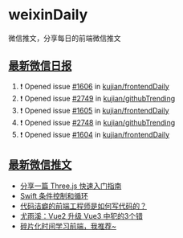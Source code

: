# weixinDaily
微信推文，分享每日的前端微信推文

## [最新微信日报](https://github.com/kujian/weixinDaily/issues)

<!--START_SECTION:activity-->
1. ❗ Opened issue [#1606](https://github.com/kujian/frontendDaily/issues/1606) in [kujian/frontendDaily](https://github.com/kujian/frontendDaily)
2. ❗ Opened issue [#2749](https://github.com/kujian/githubTrending/issues/2749) in [kujian/githubTrending](https://github.com/kujian/githubTrending)
3. ❗ Opened issue [#1605](https://github.com/kujian/frontendDaily/issues/1605) in [kujian/frontendDaily](https://github.com/kujian/frontendDaily)
4. ❗ Opened issue [#2748](https://github.com/kujian/githubTrending/issues/2748) in [kujian/githubTrending](https://github.com/kujian/githubTrending)
5. ❗ Opened issue [#1604](https://github.com/kujian/frontendDaily/issues/1604) in [kujian/frontendDaily](https://github.com/kujian/frontendDaily)
<!--END_SECTION:activity-->


## [最新微信推文](https://weixin.qdkfweb.cn/)

<!-- BLOG-POST-LIST:START -->
- [分享一篇 Three.js 快速入门指南](https://weixin.qdkfweb.cn/39566.html)
- [Swift 条件控制和循环](https://weixin.qdkfweb.cn/39576.html)
- [代码洁癖的前端工程师是如何写代码的？](https://weixin.qdkfweb.cn/39571.html)
- [尤雨溪：Vue2 升级 Vue3 中犯的3个错](https://weixin.qdkfweb.cn/39565.html)
- [碎片化时间学习前端，我推荐~](https://weixin.qdkfweb.cn/39568.html)
<!-- BLOG-POST-LIST:END -->